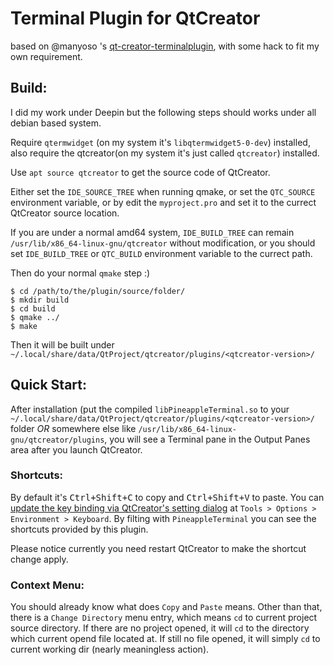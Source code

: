 # Terminal Plugin for QtCreator

based on @manyoso 's [qt-creator-terminalplugin](https://github.com/manyoso/qt-creator-terminalplugin), with some hack to fit my own requirement.

## Build:

I did my work under Deepin but the following steps should works under all debian based system.

Require `qtermwidget` (on my system it's `libqtermwidget5-0-dev`) installed, also require the qtcreator(on my system it's just called `qtcreator`) installed.

Use `apt source qtcreator` to get the source code of QtCreator.

Either set the `IDE_SOURCE_TREE` when running qmake, or set the `QTC_SOURCE` environment variable, or by edit the `myproject.pro` and set it to the currect QtCreator source location.

If you are under a normal amd64 system, `IDE_BUILD_TREE` can remain `/usr/lib/x86_64-linux-gnu/qtcreator` without modification, or you should set `IDE_BUILD_TREE` or `QTC_BUILD` environment variable to the currect path.

Then do your normal `qmake` step :)

```
$ cd /path/to/the/plugin/source/folder/
$ mkdir build
$ cd build
$ qmake ../
$ make
```

Then it will be built under `~/.local/share/data/QtProject/qtcreator/plugins/<qtcreator-version>/`

## Quick Start:

After installation (put the compiled `libPineappleTerminal.so` to your `~/.local/share/data/QtProject/qtcreator/plugins/<qtcreator-version>/` folder *OR* somewhere else like `/usr/lib/x86_64-linux-gnu/qtcreator/plugins`, you will see a Terminal pane in the Output Panes area after you launch QtCreator.

### Shortcuts:

By default it's <kbd>Ctrl+Shift+C</kbd> to copy and <kbd>Ctrl+Shift+V</kbd> to paste. You can [update the key binding via QtCreator's setting dialog](https://doc.qt.io/qtcreator/creator-keyboard-shortcuts.html) at `Tools > Options > Environment > Keyboard`. By filting with `PineappleTerminal` you can see the shortcuts provided by this plugin.

Please notice currently you need restart QtCreator to make the shortcut change apply.

### Context Menu:

You should already know what does `Copy` and `Paste` means. Other than that, there is a `Change Directory` menu entry, which means `cd` to current project source directory. If there are no project opened, it will `cd` to the directory which current opend file located at. If still no file opened, it will simply `cd` to current working dir (nearly meaningless action).
